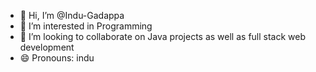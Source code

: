 - 👋 Hi, I’m @Indu-Gadappa
- 👀 I’m interested in Programming
- 💞️ I’m looking to collaborate on Java projects as well as  full stack web development
- 😄 Pronouns: indu

<!---
Indu-Gadappa/Indu-Gadappa is a ✨ special ✨ repository because its `README.md` (this file) appears on your GitHub profile.
You can click the Preview link to take a look at your changes.
--->

